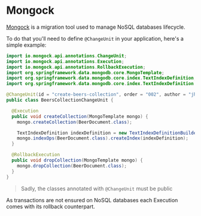 # Mongock

[Mongock](https://mongock.io/) is a migration tool used to manage NoSQL databases lifecycle.

To do that you'll need to define `@ChangeUnit` in your application, here's a simple example:

```java
import io.mongock.api.annotations.ChangeUnit;
import io.mongock.api.annotations.Execution;
import io.mongock.api.annotations.RollbackExecution;
import org.springframework.data.mongodb.core.MongoTemplate;
import org.springframework.data.mongodb.core.index.TextIndexDefinition;
import org.springframework.data.mongodb.core.index.TextIndexDefinition.TextIndexDefinitionBuilder;

@ChangeUnit(id = "create-beers-collection", order = "002", author = "jhipster")
public class BeersCollectionChangeUnit {

  @Execution
  public void createCollection(MongoTemplate mongo) {
    mongo.createCollection(BeerDocument.class);

    TextIndexDefinition indexDefinition = new TextIndexDefinitionBuilder().onField("selling_state").build();
    mongo.indexOps(BeerDocument.class).createIndex(indexDefinition);
  }

  @RollbackExecution
  public void dropCollection(MongoTemplate mongo) {
    mongo.dropCollection(BeerDocument.class);
  }
}
```

> Sadly, the classes annotated with `@ChangeUnit` must be public

As transactions are not ensured on NoSQL databases each Execution comes with its rollback counterpart.
